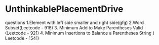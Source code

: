 # UnthinkablePlacementDrive
questions
1.Element with left side smaller and right side(gfg)
2.Word Subset(Leetcode - 916)
3. Minimum Add to Make Parentheses Valid (Leetcode - 921)
4. Minimum Insertions to Balance a Parentheses String ( Leetcode - 1541)
